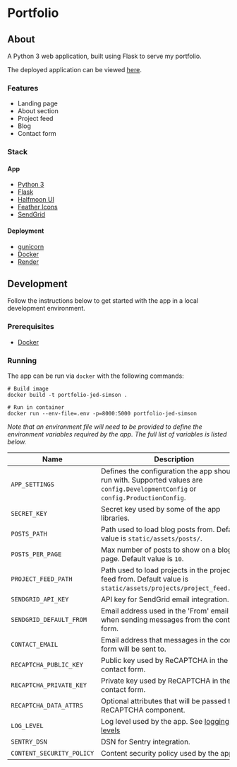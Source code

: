 # Portfolio

## About

A Python 3 web application, built using Flask to serve my portfolio.

The deployed application can be viewed [here](https://www.jedsimson.co.nz/).

### Features

- Landing page
- About section
- Project feed
- Blog
- Contact form

### Stack

#### App

- [Python 3](https://www.python.org/)
- [Flask](https://flask.palletsprojects.com/en/2.0.x/)
- [Halfmoon UI](https://www.gethalfmoon.com/)
- [Feather Icons](https://feathericons.com/)
- [SendGrid](https://sendgrid.com/)

#### Deployment

- [gunicorn](https://gunicorn.org/)
- [Docker](https://www.docker.com/)
- [Render](https://www.render.com/)

## Development

Follow the instructions below to get started with the app in a local development environment.

### Prerequisites

- [Docker](https://www.docker.com/get-started)

### Running

The app can be run via `docker` with the following commands:

```console
# Build image
docker build -t portfolio-jed-simson .
 
# Run in container
docker run --env-file=.env -p=8000:5000 portfolio-jed-simson
```

*Note that an environment file will need to be provided to define the environment variables required by the app. The full list of variables is listed below.*

| Name                      | Description                                                                                                                      | Required           |
|---------------------------|----------------------------------------------------------------------------------------------------------------------------------|--------------------|
| `APP_SETTINGS`            | Defines the configuration the app should run with. Supported values are `config.DevelopmentConfig` or `config.ProductionConfig`. | :x:                |
| `SECRET_KEY`              | Secret key used by some of the app libraries.                                                                                    | :white_check_mark: |
| `POSTS_PATH`              | Path used to load blog posts from. Default value is `static/assets/posts/`.                                                      | :x:                |
| `POSTS_PER_PAGE`          | Max number of posts to show on a blog page. Default value is `10`.                                                               | :x:                |
| `PROJECT_FEED_PATH`       | Path used to load projects in the project feed from. Default value is `static/assets/projects/project_feed.json`.                | :x:                |
| `SENDGRID_API_KEY`        | API key for SendGrid email integration.                                                                                          | :white_check_mark: |
| `SENDGRID_DEFAULT_FROM`   | Email address used in the 'From' email field when sending messages from the contact form.                                        | :white_check_mark: |
| `CONTACT_EMAIL`           | Email address that messages in the contact form will be sent to.                                                                 | :white_check_mark: |
| `RECAPTCHA_PUBLIC_KEY`    | Public key used by ReCAPTCHA in the contact form.                                                                                | :white_check_mark: |
| `RECAPTCHA_PRIVATE_KEY`   | Private key used by ReCAPTCHA in the contact form.                                                                               | :white_check_mark: |
| `RECAPTCHA_DATA_ATTRS`    | Optional attributes that will be passed to the ReCAPTCHA component.                                                              | :x:                |
| `LOG_LEVEL`               | Log level used by the app. See [logging levels](https://docs.python.org/3/library/logging.html#logging-levels)                   | :white_check_mark: |
| `SENTRY_DSN`              | DSN for Sentry integration.                                                                                                      | :white_check_mark: |
| `CONTENT_SECURITY_POLICY` | Content security policy used by the app.                                                                                         | :x:                |
